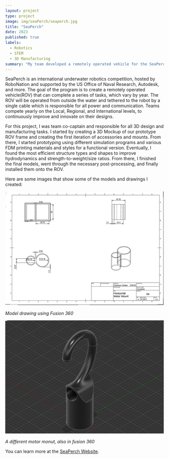 ```yaml
---
layout: project
type: project
image: img/seaPerch/seaperch.jpg
title: "SeaPerch"
date: 2023
published: true
labels:
  - Robotics
  - STEM
  - 3D Manufacturing
summary: "My team developed a remotely operated vehicle for the SeaPerch Competition that brought us to the international level of competition."
---
```


SeaPerch is an international underwater robotics competition, hosted by RoboNation and supported by the US Office of Naval Research, Autodesk, and more. The goal of the program is to create a remotely operated vehicle(ROV) that can complete a series of tasks, which vary by year. The ROV will be operated from outside the water and tethered to the robot by a single cable which is responsible for all power and communication. Teams compete yearly on the Local, Regional, and International levels, to continuously improve and innovate on their designs. 

For this project, I was team co-captain and responsible for all 3D design and manufacturing tasks.  I started by creating a 3D Mockup of our prototype ROV frame and creating the first iteration of accessories and mounts. From there, I started prototyping using different simulation programs and various FDM printing materials and styles for a functional version. Eventually, I found the most efficient structure types and shapes to improve hydrodynamics and strength-to-weight/size ratios. From there, I finished the final models, went through the necessary post-processing, and finally installed them onto the ROV.

Here are some images that show some of the models and drawings I created:


![Drawing](../img/seaPerch/horiz-motormount-drawing.png)

*Model drawing using Fusion 360*

![Model](../img/seaPerch/motormount.png)

*A different motor monut, also in fusion 360*

You can learn more at the [SeaPerch Website](https://seaperch.org).
